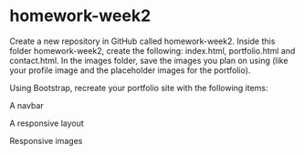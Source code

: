 # homework-week2
Create a new repository in GitHub called homework-week2.
Inside this folder  homework-week2, create the following:
 index.html, portfolio.html and contact.html.
In the images folder, save the images you plan on using (like your profile image and the placeholder images for the portfolio).

Using Bootstrap, recreate your portfolio site with the following items:

A navbar

A responsive layout

Responsive images
